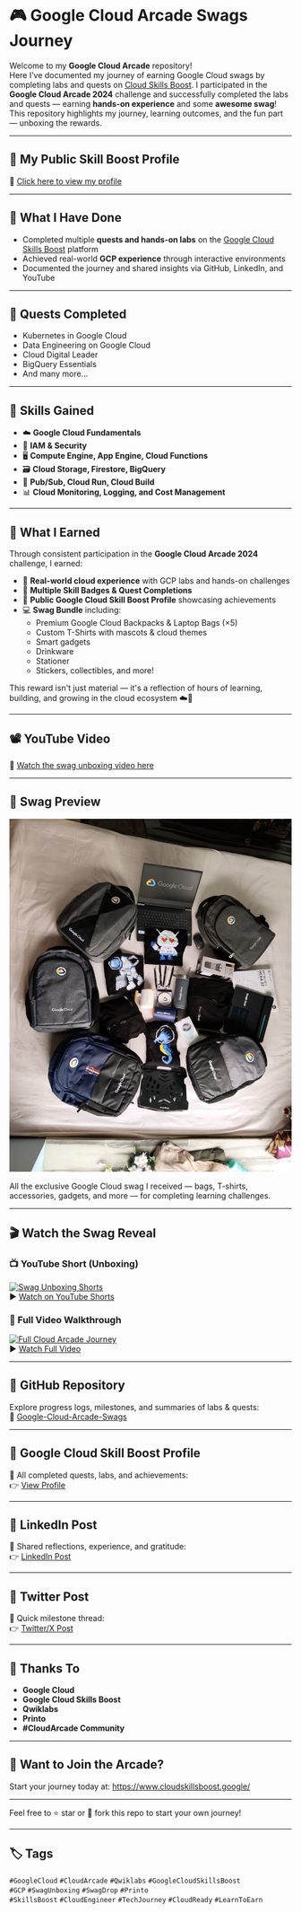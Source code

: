 # 🎮 Google Cloud Arcade Swags Journey

Welcome to my **Google Cloud Arcade** repository!  
Here I’ve documented my journey of earning Google Cloud swags by completing labs and quests on [Cloud Skills Boost](https://www.cloudskillsboost.google/).
I participated in the **Google Cloud Arcade 2024** challenge and successfully completed the labs and quests — earning **hands-on experience** and some **awesome swag**! This repository highlights my journey, learning outcomes, and the fun part — unboxing the rewards.

---

## 🚀 My Public Skill Boost Profile
🔗 [Click here to view my profile](https://www.cloudskillsboost.google/public_profiles/7f08737e-732a-4401-bf79-af10a245d2c9)

---

## 🚀 What I Have Done

- Completed multiple **quests and hands-on labs** on the [Google Cloud Skills Boost](https://www.cloudskillsboost.google/public_profiles/7f08737e-732a-4401-bf79-af10a245d2c9) platform
- Achieved real-world **GCP experience** through interactive environments
- Documented the journey and shared insights via GitHub, LinkedIn, and YouTube

---

## 🧠 Quests Completed
- Kubernetes in Google Cloud
- Data Engineering on Google Cloud
- Cloud Digital Leader
- BigQuery Essentials
- And many more...

---

## 🧠 Skills Gained

- ☁️ **Google Cloud Fundamentals**
- 🔐 **IAM & Security**
- 🖥️ **Compute Engine, App Engine, Cloud Functions**
- 🗃️ **Cloud Storage, Firestore, BigQuery**
- 🔄 **Pub/Sub, Cloud Run, Cloud Build**
- 📊 **Cloud Monitoring, Logging, and Cost Management**

---

## 🎁 What I Earned

Through consistent participation in the **Google Cloud Arcade 2024** challenge, I earned:

- 🧠 **Real-world cloud experience** with GCP labs and hands-on challenges  
- 🏅 **Multiple Skill Badges & Quest Completions**  
- 📜 **Public Google Cloud Skill Boost Profile** showcasing achievements  
- 💻 **Swag Bundle** including:
  - Premium Google Cloud Backpacks & Laptop Bags (×5)
  - Custom T-Shirts with mascots & cloud themes
  - Smart gadgets
  - Drinkware
  - Stationer
  - Stickers, collectibles, and more!

This reward isn't just material — it's a reflection of hours of learning, building, and growing in the cloud ecosystem ☁️🚀

---

## 📽️ YouTube Video
🎥 [Watch the swag unboxing video here](https://youtube.com/shorts/bzp5GgzCUmk)

---

## 📸 Swag Preview

![Google Cloud Swags](swags.jpg)

All the exclusive Google Cloud swag I received — bags, T-shirts, accessories, gadgets, and more — for completing learning challenges.

---

## 🎬 Watch the Swag Reveal

### 📺 YouTube Short (Unboxing)

[![Swag Unboxing Shorts](https://img.youtube.com/vi/bzp5GgzCUmk/hqdefault.jpg)](https://youtu.be/bzp5GgzCUmk)  
▶️ [Watch on YouTube Shorts](https://youtu.be/bzp5GgzCUmk)

### 🎥 Full Video Walkthrough

[![Full Cloud Arcade Journey](https://img.youtube.com/vi/n4xPAK34Xgo/hqdefault.jpg)](https://youtu.be/n4xPAK34Xgo)  
▶️ [Watch Full Video](https://youtu.be/n4xPAK34Xgo)

---

## 📂 GitHub Repository

Explore progress logs, milestones, and summaries of labs & quests:  
🔗 [Google-Cloud-Arcade-Swags](https://github.com/Puskar-Sarkar/Google-Cloud-Arcade-Swags.git)

---

## 🔗 Google Cloud Skill Boost Profile

📜 All completed quests, labs, and achievements:  
👉 [View Profile](https://www.cloudskillsboost.google/public_profiles/7f08737e-732a-4401-bf79-af10a245d2c9)

---

## 💼 LinkedIn Post

📌 Shared reflections, experience, and gratitude:  
👉 [LinkedIn Post](https://www.linkedin.com/posts/puskarsarkar_cloudarcade-googlecloud-cloudarcade-activity-7347270372154601473-rWke?utm_source=share&utm_medium=member_desktop&rcm=ACoAAFgwIkcBq9XBIQQQXWzVc9ad8N2_TxU9Izs)

---

## 📜 Twitter Post

🧵 Quick milestone thread:  
👉 [Twitter/X Post](https://x.com/itspuskarsarkar/status/1941507784161493274?t=q7xCE9fTOgi7538EOWcGow&s=08)

---

## 🙏 Thanks To

- **Google Cloud**
- **Google Cloud Skills Boost**
- **Qwiklabs**
- **Printo**
- **#CloudArcade Community**

---

## 🙌 Want to Join the Arcade?
Start your journey today at: https://www.cloudskillsboost.google/

---

Feel free to ⭐ star or 🍴 fork this repo to start your own journey!

---

## 🏷️ Tags

`#GoogleCloud` `#CloudArcade` `#Qwiklabs` `#GoogleCloudSkillsBoost`  
`#GCP` `#SwagUnboxing` `#SwagDrop` `#Printo`  
`#SkillsBoost` `#CloudEngineer` `#TechJourney` `#CloudReady` `#LearnToEarn`
